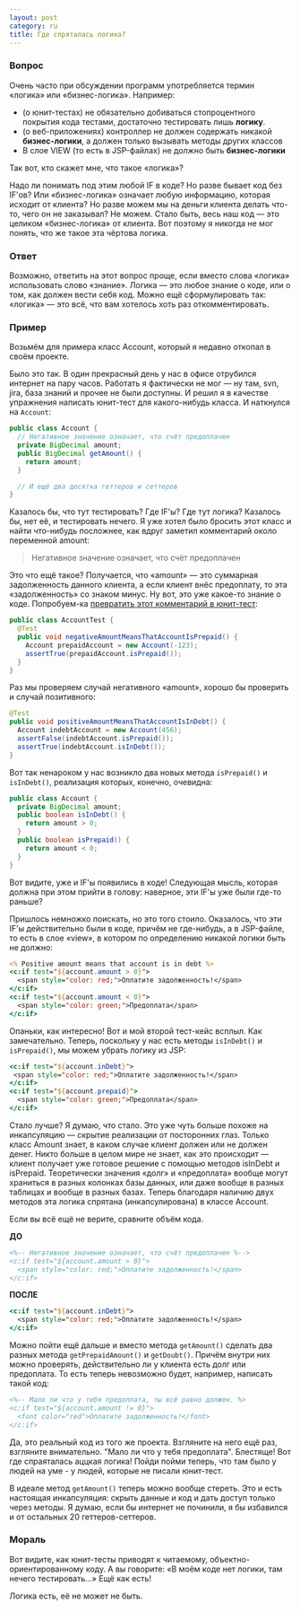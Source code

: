 ```yaml
---
layout: post
category: ru
title: Где спряталась логика?
---
```


### Вопрос

Очень часто при обсуждении программ употребляется термин «логика» или «бизнес-логика». 
Например:

* (о юнит-тестах) не обязательно добиваться стопроцентного покрытия кода тестами, достаточно тестировать лишь **логику**.
* (о веб-приложениях) контроллер не должен содержать никакой **бизнес-логики**, а должен только вызывать методы других классов
* В слое VIEW (то есть в JSP-файлах) не должно быть **бизнес-логики**

Так вот, кто скажет мне, что такое «логика»?

<!--more-->

Надо ли понимать под этим любой IF в коде? Но разве бывает код без IF'ов? Или «бизнес-логика» означает любую информацию, которая исходит от клиента? Но разве можем мы на деньги клиента делать что-то, чего он не заказывал? Не можем. Стало быть, весь наш код — это целиком «бизнес-логика» от клиента. Вот поэтому я никогда не мог понять, что же такое эта чёртова логика.
 
### Ответ

Возможно, ответить на этот вопрос проще, если вместо слова «логика» использовать слово «знание». Логика — это любое знание о коде, или о том, как должен вести себя код. Можно ещё сформулировать так: «логика» — это всё, что вам хотелось хоть раз откомментировать. 

### Пример
    
Возьмём для примера класс Account, который я недавно откопал в своём проекте. 

Было это так. В один прекрасный день у нас в офисе отрубился интернет на пару часов. Работать я фактически не мог — ну там, svn, jira, база знаний и прочее не были доступны. И решил я в качестве упражнения написать юнит-тест для какого-нибудь класса. И наткнулся на `Account`:

```java
public class Account {
  // Негативное значение означает, что счёт предоплачен
  private BigDecimal amount;
  public BigDecimal getAmount() {
    return amount;
  }

  // И ещё два десятка геттеров и сеттеров
}
```

Казалось бы, что тут тестировать? Где IF'ы? Где тут логика? Казалось бы, нет её, и тестировать нечего. Я уже хотел было бросить этот класс и найти что-нибудь посложнее, как вдруг заметил комментарий около переменной amount:

> Негативное значение означает, что счёт предоплачен

Это что ещё такое? 
Получается, что «amount» — это суммарная задолженность данного клиента, а если клиент внёс предоплату, то 
эта «задолженность» со знаком минус. Ну вот, это уже какое-то знание о коде. Попробуем-ка 
[превратить этот комментарий в юнит-тест](http://habrahabr.ru/blogs/tdd/97320/):

```java
public class AccountTest {
  @Test
  public void negativeAmountMeansThatAccountIsPrepaid() {
    Account prepaidAccount = new Account(-123);
    assertTrue(prepaidAccount.isPrepaid());
  }
}
```

Раз мы проверяем случай негативного «amount», хорошо бы проверить и случай позитивного:

```java
@Test
public void positiveAmountMeansThatAccountIsInDebt() {
  Account indebtAccount = new Account(456);
  assertFalse(indebtAccount.isPrepaid());
  assertTrue(indebtAccount.isInDebt());
}
```

Вот так ненароком у нас возникло два новых метода `isPrepaid()` и `isInDebt()`, реализация которых, конечно, очевидна:

```java
public class Account {
  private BigDecimal amount;
  public boolean isInDebt() {
    return amount > 0;
  }
  public boolean isPrepaid() {
    return amount < 0;
  }
}
```

Вот видите, уже и IF'ы появились в коде!
Следующая мысль, которая должна при этом прийти в голову: наверное, эти IF'ы уже были где-то раньше?

Пришлось немножко поискать, но это того стоило. 
Оказалось, что эти IF'ы действительно были в коде, причём не где-нибудь, а в JSP-файле, то есть в слое «view», в 
котором по определению никакой логики быть не должно:


```jsp
<% Positive amount means that account is in debt %>
<c:if test="${account.amount > 0}">
  <span style="color: red;">Оплатите задолженность!</span>
</c:if>
<c:if test="${account.amount < 0}">
  <span style="color: green;">Предоплата</span>
</c:if>
```

Опаньки, как интересно! Вот и мой второй тест-кейс всплыл. Как замечательно. 
Теперь, поскольку у нас есть методы `isInDebt()` и `isPrepaid()`, мы можем убрать логику из JSP: 

```jsp
<c:if test="${account.inDebt}">
 <span style="color: red;">Оплатите задолженность!</span>
</c:if>
<c:if test="${account.prepaid}">
  <span style="color: green;">Предоплата</span>
</c:if>
```

Стало лучше? Я думаю, что стало. Это уже чуть больше похоже на инкапсуляцию — скрытие реализации от посторонних глаз. Только класс Amount знает, в каком случае клиент должен или не должен денег. Никто больше в целом мире не знает, как это происходит — клиент получает уже готовое решение с помощью методов isInDebt и isPrepaid. Теоретически значения «долг» и «предоплата» вообще могут храниться в разных колонках базы данных, или даже вообще в разных таблицах и вообще в разных базах. Теперь благодаря наличию двух методов эта логика спрятана (инкапсулирована) в классе Account.

Если вы всё ещё не верите, сравните объём кода. 

**ДО**

```jsp
<%-- Негативное значение означает, что счёт предоплачен %-->
<c:if test="${account.amount > 0}">
  <span style="color: red;">Оплатите задолженность!</span>
</c:if>
```

**ПОСЛЕ**

```jsp
<c:if test="${account.inDebt}">
  <span style="color: red;">Оплатите задолженность!</span>
</c:if>
```

Можно пойти ещё дальше и вместо метода `getAmount()` сделать два разных метода `getPrepaidAmount()` и `getDoubt()`.
Причём внутри них можно проверять, действительно ли у клиента есть долг или предоплата. 
То есть теперь невозможно будет, например, написать такой код:

```jsp
<%-- Мало ли что у тебя предоплата, ты всё равно должен. %>
<c:if test="${account.amount != 0}">
  <font color="red">Оплатите задолженность!</font>
</c:if>
```

Да, это реальный код из того же проекта.
Взгляните на него ещё раз, взгляните внимательно. "Мало ли что у тебя предоплата". Блестяще! Вот где спраяталась аццкая логика!
Пойди пойми теперь, что там было у людей на уме - у людей, которые не писали юнит-тест.

В идеале метод `getAmount()` теперь можно вообще стереть. 
Это и есть настоящая инкапсуляция: скрыть данные и код и дать доступ только через методы. 
Я думаю, если бы интернет не починили, я бы избавился и от остальных 20 геттеров-сеттеров. 

### Мораль
    
Вот видите, как юнит-тесты приводят к читаемому, объектно-ориентированному коду. 
А вы говорите: «В моём коде нет логики, там нечего тестировать...» Ещё как есть! 

Логика есть, её не может не быть.